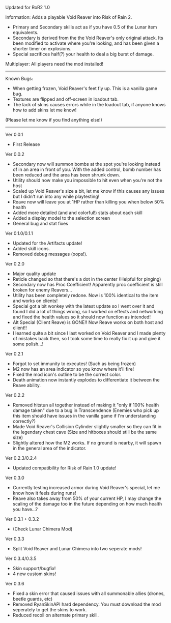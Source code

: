 ﻿Updated for RoR2 1.0

Information:
Adds a playable Void Reaver into Risk of Rain 2. 

 - Primary and Secondary skills act as if you have 0.5 of the Lunar item equivalents.
 - Secondary is derived from the the Void Reaver's only original attack. Its been modified to activate where you're looking, and has been given a shorter timer on explosions.
 - Special sacrifices half(?) your health to deal a big burst of damage.

Multiplayer:
All players need the mod installed!

-----

Known Bugs:
 - When getting frozen, Void Reaver's feet fly up. This is a vanilla game bug.
 - Textures are flipped and off-screen in loadout tab.
 - The lack of skins causes errors while in the loadout tab, if anyone knows how to add skins let me know!

(Please let me know if you find anything else!)

-----

Ver 0.0.1
 - First Release

Ver 0.0.2
 - Secondary now will summon bombs at the spot you're looking instead of in an area in front of you. With the added control, bomb number has been reduced and the area has been shrunk down.
 - Utility should now make you impossible to hit even when you're not the host
 - Scaled up Void Reaver's size a bit, let me know if this causes any issues but I didn't run into any while playtesting!
 - Reave now will leave you at 1HP rather than killing you when below 50% health
 - Added more detailed (and and colorful!) stats about each skill
 - Added a display model to the selection screen
 - General bug and stat fixes

Ver 0.1.0/0.1.1
 - Updated for the Artifacts update!
 - Added skill icons.
 - Removed debug messages (oops!).

Ver 0.2.0
 - Major quality update
 - Reticle changed so that there's a dot in the center (Helpful for pinging)
 - Secondary now has Proc Coefficient! Apparently proc coefficient is still broken for enemy Reavers...
 - Utility has been completely redone. Now is 100% identical to the item and works on clients!
 - Special got a bit wonkey with the latest update so I went over it and found I did a lot of things wrong, so I worked on effects and networking and fixed the health values so it should now function as intended!
 - Alt Special (Client Reave) is GONE!! Now Reave works on both host and client!!
 - I learned quite a bit since I last worked on Void Reaver and I made plenty of mistakes back then, so I took some time to really fix it up and give it some polish...!

Ver 0.2.1
 - Forgot to set immunity to executes! (Such as being frozen)
 - M2 now has an area indicator so you know where it'll fire!
 - Fixed the mod icon's outline to be the correct color.
 - Death animation now instantly explodes to differentiate it between the Reave ability.

Ver 0.2.2
 - Removed hitstun all together instead of making it "only if 100% health damage taken" due to a bug in Transcendence (Enemies who pick up this item should have issues in the vanilla game if I'm understanding correctly?)
 - Made Void Reaver's Collision Cylinder slightly smaller so they can fit in the legendary chest cave (Size and hitboxes should still be the same size)
 - Slightly altered how the M2 works. If no ground is nearby, it will spawn in the general area of the indicator.

Ver 0.2.3/0.2.4
 - Updated compatibility for Risk of Rain 1.0 update!

Ver 0.3.0
 - Currently testing increased armor during Void Reaver's special, let me know how it feels during runs!
 - Reave also takes away from 50% of your current HP, I may change the scaling of the damage too in the future depending on how much health you have...?

Ver 0.3.1 + 0.3.2
 - (Check Lunar Chimera Mod)

Ver 0.3.3
 - Split Void Reaver and Lunar Chimera into two seperate mods!

Ver 0.3.4/0.3.5
 - Skin support/bugfix!
 - 4 new custom skins!

Ver 0.3.6
 - Fixed a skin error that caused issues with all summonable allies (drones, beetle guards, etc)
 - Removed RyanSkinAPI hard dependency. You must download the mod seperately to get the skins to work.
 - Reduced recoil on alternate primary skill.